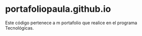 # portafoliopaula.github.io
Este código pertenece a  m portafolio que realice en el programa Tecnológicas.
